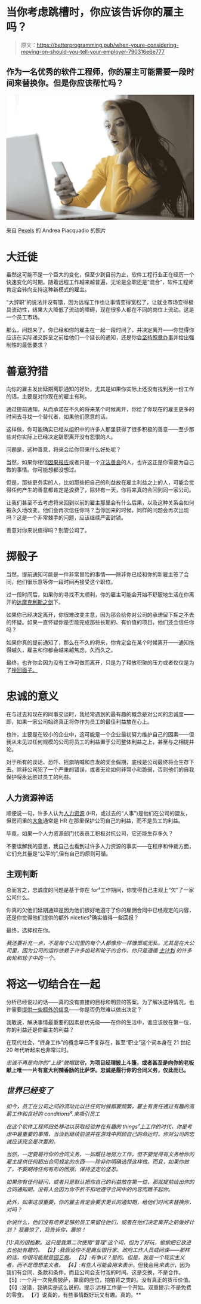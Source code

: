 # 当你考虑跳槽时，你应该告诉你的雇主吗？

> 原文：<https://betterprogramming.pub/when-youre-considering-moving-on-should-you-tell-your-employer-790316e6e777>

## 作为一名优秀的软件工程师，你的雇主可能需要一段时间来替换你。但是你应该帮忙吗？

![](img/f1b5164a3d569a400c6c39f57d073852.png)

来自 [Pexels](https://www.pexels.com/photo/woman-in-yellow-turtleneck-sweater-holding-phone-sitting-beside-laptop-3884188/?utm_content=attributionCopyText&utm_medium=referral&utm_source=pexels) 的 Andrea Piacquadio 的照片

# 大迁徙

虽然这可能不是一个巨大的变化，但至少到目前为止，软件工程行业正在经历一个快速变化的时期。随着远程工作越来越普遍，无论是全职还是“混合”，软件工程师肯定会转向支持这种新模式的雇主。

“大辞职”的说法并没有错，因为远程工作也让事情变得宽松了，让就业市场变得极具流动性，结果大大降低了流动的障碍，现在很多人都在不同的岗位上流动。这是一个员工市场。

那么，问题来了。你已经和你的雇主在一起一段时间了，并决定离开——你觉得你应该在实际递交辞呈之前给他们一个延长的通知，还是你会[坚持照章办事](https://idioms.thefreedictionary.com/stick+to)并给出强制性的最低要求？

# 善意狩猎

向你的雇主发出延期离职通知的好处，尤其是如果你实际上还没有找到另一份工作的话，主要是对你现在的雇主有利。

通过提前通知，从而承诺在不久的将来某个时候离开，你给了你现在的雇主更多的时间去寻找一个替代者，如果他们愿意的话。

这样做，你可能确实已经从组织中的许多人那里获得了很多积极的善意——至少那些对你实际上已经决定辞职离开没有怨恨的人。

问题是，这种善意，将来会给你带来什么好处呢？

当然，如果你相信[因果报应](https://en.wikipedia.org/wiki/Karma)或者只是一个[守法善良](http://easydamus.com/lawfulgood.html)的人，也许这正是你需要为自己做的事情。你可能想都没想过。

但是，那些更务实的人，比如那些把自己的利益放在雇主利益之上的人，可能会觉得任何产生的善意都肯定是浪费了，除非有一天，你将来真的会回到同一家公司。

让我们甚至不去考虑将来回到以前的雇主那里会有什么后果，以及这种关系会如何被永久地改变。他们会再次信任你吗？当你回来的时候，同样的问题会再次出现吗？这是一个非常棘手的问题，应该继续严密封锁。

善意对你来说值得吗？别管公司了。

# 掷骰子

当然，提前通知可能是一件非常冒险的事情——除非你已经和你的新雇主签了合同，他们很乐意等你一段时间再接受这个职位。

过一段时间后，如果你的寻找不太顺利，你的雇主可能会开始不舒服地生活在你离开的[达摩克利斯之剑](https://en.wikipedia.org/wiki/Damocles)下。

如果你已经决定离开，你很难改变主意，因为那会给你对公司的承诺留下挥之不去的怀疑。如果一直怀疑你是否能完成那些长期的、有价值的项目，他们还会信任你吗？

如果你真的提前通知了，那么在不久的将来，你肯定会在某个时候离开——通知拖得越久，雇主和你都会越来越焦虑，久而久之。

最终，也许你会因为没有工作可做而离开，只是为了释放积聚的压力或者仅仅是为了[挽回面子。](https://idioms.thefreedictionary.com/save+face)

# 忠诚的意义

在与过去和现在的同事交谈时，我经常遇到的最有趣的概念是对公司的忠诚度——即，如果一家公司始终真正将你作为员工的最佳利益放在心上。

也许，主要是在较小的企业中，这可能是一个企业最初努力维护自己的因素——但我从未见过任何规模的公司将员工的利益置于公司整体利益之上，甚至与之相提并论。

对于所有的谈话、恐吓、摇旗呐喊和自发的奖金假期，底线是公司最终将会生存下去。除非公司犯了一个严重的错误，或者无论如何非常小和脆弱，否则他们的自我保护将永远胜过员工的利益。

## 人力资源神话

顺便说一句，许多人认为[人力资源](https://en.wikipedia.org/wiki/Human_resources) (HR，或过去的“人事”)是他们在公司的盟友，但房间里的[大象](https://idioms.thefreedictionary.com/(the)+elephant+in+the+room)通常是 HR 在那里保护公司自己的利益，而不是员工的利益。

毕竟，如果一个人力资源部门代表员工积极对抗公司，它还能生存多久？

不要误解我的意思，我自己也看到过许多人力资源的事实——在程序和仲裁方面，它们充其量是“公平的”,但有自己的原则可循。

## 主观判断

总而言之，忠诚度的问题是基于你在 for⁴工作期间，你觉得自己主观上“欠”了一家公司什么。

你真的欠他们延期通知是因为他们很好地遵守了你的雇佣合同中已经规定的内容，还是你觉得他们提供的额外 niceties⁵确实值得一些回报？

最终，选择权在你。

*我还要补充一点，不是每个公司里的每个人都像你一样慷慨或无私，尤其是在大公司里，因为公司的运作依赖于许多齿轮和轮子的合作，你只是遵循* [*主计划*](https://tron.fandom.com/wiki/Master_Control_Program) *的许多齿轮和轮子中的一个。*

# 将这一切结合在一起

分析已经说过的话——真的没有直接的目标和明显的答案。为了解决这种情况，也许需要[提供一些额外的信息](https://idioms.thefreedictionary.com/brought+to+bear)——你是否仍然难以做出决定？

我敢说，解决事情最重要的因素是优先级——在你的生活中，谁应该放在第一位，你的利益还是你雇主的利益？

在现代社会，“终身工作”的概念早已不复存在，甚至“职业”这个词本身在 21 世纪 20 年代听起来也非常过时。

*忠诚不再是向你的“上级”脱帽致敬*[](https://idioms.thefreedictionary.com/take+off+hat+to)**，为项目经理披上斗篷，或者甚至是向你的老板献上唯一一片有意大利辣香肠的比萨饼。忠诚是履行你的合同义务，仅此而已。**

## *世界已经变了*

*如今，员工在公司之间的流动比以往任何时候都要频繁，雇主有责任通过有趣的高薪工作和良好的 conditions⁶.来吸引员工*

*在这个软件工程师四处移动以获取经验并在有趣的 things⁷上工作的时代，你是考虑中最重要的事情，当谈到继续前进并在游戏中照顾自己的命运时，你对公司的忠诚应该完全是次要的。*

*当然，一定要履行你的合同义务，一如既往地努力工作，但不要觉得有义务给你的雇主提供任何超出合同规定的东西——除非你明确选择这样做。而且，如果你做了，不要期待任何有形的回报。保持坚定的坚忍。*

*如果你有任何疑问，或者只是默认把你自己的利益放在第一位，那就提前给出你的合同通知期。没有人会因为你不折不扣地遵守合同中的内容而瞧不起你。*

*此外，如果这很重要，你的雇主肯定会要求更长的通知期，给他们时间来替换你，对吗？*

*你说什么，他们没有培养足够的员工来留住他们，或者在他们决定离开之前做好计划？
*我震惊了，我告诉你，震惊！**

*[1]:真的很抱歉。这只是我第二次使用“管理”这个词，但为了好玩，偷偷把它放进去也挺有趣的。
【2】:我假设你不是商业银行家、政府工作人员或间谍——那样的话，你很可能就是[园艺假](https://en.wikipedia.org/wiki/Garden_leave)。
【3】:有争议？是的。但是，我是一个现实主义者，而不是理想主义者。
【4】:有些人可能会用来表示*，但我会用*来表示*，因为我们有合同、条款和条件，而且公司会支付我的时间。这是交换，不是合作。
【5】:一个月一次免费披萨，靠窗的座位，拍拍背之类的。没有真正的货币价值。
【6】:没错，我确实是这么说的。提示:远程工作是一个开始。双重提示:不是免费的零食。
【7】说真的，有些事情既好玩又有趣。真的。**